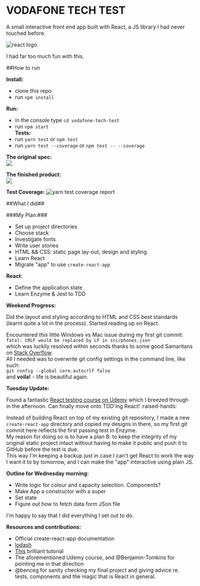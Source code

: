 # VODAFONE TECH TEST

A small interactive front end app built with React, a JS library I had never touched before. 


![react logo](./public/favicon.ico "React").

I had far too much fun with this.

##How to run

**Install:**

- clone this repo
- run `npm install`

**Run:**

- in the console type `cd vodafone-tech-test`
- run `npm start`  
  **Tests:**
- run `yarn test` or `npm test`
- run `yarn test --coverage` or `npm test -- --coverage`

**The original spec:**  
![](http://res.cloudinary.com/dani-devs-and-designs/image/upload/v1536769130/page_sbzefj.jpg)

**The finished product:**  
![](http://res.cloudinary.com/dani-devs-and-designs/image/upload/v1536769032/Screen_Shot_2018-09-12_at_17.16.39_goaj7a.png)

**Test Coverage:**
![yarn test coverage report](http://res.cloudinary.com/dani-devs-and-designs/image/upload/v1536768043/Screen_Shot_2018-09-12_at_16.58.14_mylnwu.png)

##What I did##

###My Plan:###

- Set up project directories
- Choose stack
- Investigate fonts
- Write user stories
- HTML && CSS: static page lay-out, design and styling
- Learn React
- Migrate "app" to use `create-react-app`

**React:**

- Define the application state
- Learn Enzyme & Jest to TDD

**Weekend Progress:**

Did the layout and styling according to HTML and CSS best standards (learnt quite a lot in the process). Started reading up on React.

Encountered _this_ little Windows vs Mac issue during my first git commit:  
`fatal: CRLF would be replaced by LF in src/phones.json`  
which was luckily resolved within seconds thanks to some good Samaritans on [Stack Overflow](https://stackoverflow.com/questions/20168639/git-commit-get-fatal-error-fatal-crlf-would-be-replaced-by-lf-in).  
All I needed was to overwrite git config settings in the command line, like such:  
`git config --global core.autocrlf false`  
and **voila!** - life is beautiful again.

**Tuesday Update:**

Found a fantastic [React testing course on Udemy](https://www.udemy.com/react-testing/) which I breezed through in the afternoon. Can finally move onto TDD'ing React! :raised-hands:

Instead of building React on top of my existing git repository, I made a new `create-react-app` directory and copied my designs in there, so my first git commit here reflects the first passing test in Enzyme.  
My reason for doing so is to have a plan B: to keep the integrity of my original static project intact without having to make it public and push it to GitHub before the test is due.  
This way I'm keeping a backup just in case I can't get React to work the way I want it to by tomorrow, and I can make the "app" interactive using plain JS.

**Outline for Wednesday morning:**

- Write logic for colour and capacity selection. Components?
- Make App a constructor with a super
- Set state
- Figure out how to fetch data form JSon file

I'm happy to say that I did everything I set out to do.

**Resources and contributions:**

- Official create-react-app documentation
- [lodash](https://lodash.com/docs/#sortBy)
- [This](https://www.valentinog.com/blog/react-webpack-babel/) brilliant tutorial
- The aforementioned Udemy course, and @Benjamin-Tomkins for pointing me in that direction
- @benceg for sanity checking my final project and giving advice re. tests, components and the magic that is React in general.
